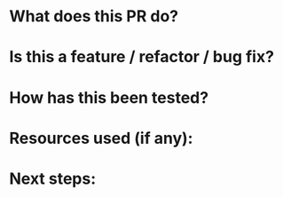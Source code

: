 # What does this PR do?


# Is this a feature / refactor / bug fix?


# How has this been tested?


# Resources used (if any):


# Next steps:
